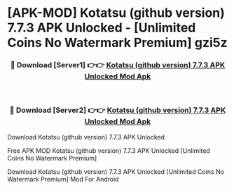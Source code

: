 # [APK-MOD] Kotatsu (github version) 7.7.3 APK Unlocked - [Unlimited Coins No Watermark Premium] gzi5z



<div align="center">
<h3>🔴 Download [Server1] 👉👉 <a href="https://momento.my/?title=Kotatsu_(github_version)_7.7.3_APK_Unlocked">Kotatsu (github version) 7.7.3 APK Unlocked Mod Apk</a></h3><br>

<h3>🔴 Download [Server2] 👉👉 <a href="https://momento.my/?title=Kotatsu_(github_version)_7.7.3_APK_Unlocked">Kotatsu (github version) 7.7.3 APK Unlocked Mod Apk</a></h3>
</div>



Download Kotatsu (github version) 7.7.3 APK Unlocked 

Free APK MOD Kotatsu (github version) 7.7.3 APK Unlocked [Unlimited Coins No Watermark Premium]

Download Kotatsu (github version) 7.7.3 APK Unlocked [Unlimited Coins No Watermark Premium] Mod For Android
